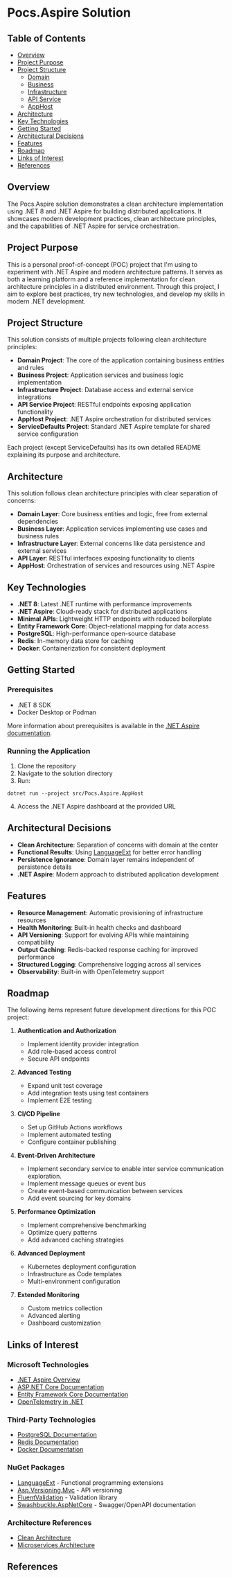 # Pocs.Aspire Solution

## Table of Contents
- [Overview](#overview)
- [Project Purpose](#project-purpose)
- [Project Structure](#project-structure)
  - [Domain][domain-readme]
  - [Business][business-readme]
  - [Infrastructure][infrastructure-readme]
  - [API Service][apiservice-readme]
  - [AppHost][apphost-readme]
- [Architecture](#architecture)
- [Key Technologies](#key-technologies)
- [Getting Started](#getting-started)
- [Architectural Decisions](#architectural-decisions)
- [Features](#features)
- [Roadmap](#roadmap)
- [Links of Interest](#links-of-interest)
- [References](#references)

## Overview

The Pocs.Aspire solution demonstrates a clean architecture implementation using .NET 8 and .NET Aspire for building distributed applications. It showcases modern development practices, clean architecture principles, and the capabilities of .NET Aspire for service orchestration.

## Project Purpose

This is a personal proof-of-concept (POC) project that I'm using to experiment with .NET Aspire and modern architecture patterns. It serves as both a learning platform and a reference implementation for clean architecture principles in a distributed environment. Through this project, I aim to explore best practices, try new technologies, and develop my skills in modern .NET development.

## Project Structure

This solution consists of multiple projects following clean architecture principles:

- **Domain Project**: The core of the application containing business entities and rules
- **Business Project**: Application services and business logic implementation
- **Infrastructure Project**: Database access and external service integrations
- **API Service Project**: RESTful endpoints exposing application functionality
- **AppHost Project**: .NET Aspire orchestration for distributed services
- **ServiceDefaults Project**: Standard .NET Aspire template for shared service configuration

Each project (except ServiceDefaults) has its own detailed README explaining its purpose and architecture.

## Architecture

This solution follows clean architecture principles with clear separation of concerns:

- **Domain Layer**: Core business entities and logic, free from external dependencies
- **Business Layer**: Application services implementing use cases and business rules
- **Infrastructure Layer**: External concerns like data persistence and external services
- **API Layer**: RESTful interfaces exposing functionality to clients
- **AppHost**: Orchestration of services and resources using .NET Aspire

## Key Technologies

- **.NET 8**: Latest .NET runtime with performance improvements
- **.NET Aspire**: Cloud-ready stack for distributed applications
- **Minimal APIs**: Lightweight HTTP endpoints with reduced boilerplate
- **Entity Framework Core**: Object-relational mapping for data access
- **PostgreSQL**: High-performance open-source database
- **Redis**: In-memory data store for caching
- **Docker**: Containerization for consistent deployment

## Getting Started

### Prerequisites

- .NET 8 SDK
- Docker Desktop or Podman

More information about prerequisites is available in the [.NET Aspire documentation][aspire-setup].

### Running the Application

1. Clone the repository
2. Navigate to the solution directory
3. Run: 
```shell 
dotnet run --project src/Pocs.Aspire.AppHost
```
4. Access the .NET Aspire dashboard at the provided URL

## Architectural Decisions

- **Clean Architecture**: Separation of concerns with domain at the center
- **Functional Results**: Using [LanguageExt][language-ext] for better error handling
- **Persistence Ignorance**: Domain layer remains independent of persistence details
- **.NET Aspire**: Modern approach to distributed application development

## Features

- **Resource Management**: Automatic provisioning of infrastructure resources
- **Health Monitoring**: Built-in health checks and dashboard
- **API Versioning**: Support for evolving APIs while maintaining compatibility
- **Output Caching**: Redis-backed response caching for improved performance
- **Structured Logging**: Comprehensive logging across all services
- **Observability**: Built-in with OpenTelemetry support

## Roadmap

The following items represent future development directions for this POC project:

1. **Authentication and Authorization**
   - Implement identity provider integration
   - Add role-based access control
   - Secure API endpoints

1. **Advanced Testing**
   - Expand unit test coverage
   - Add integration tests using test containers
   - Implement E2E testing

1. **CI/CD Pipeline**
   - Set up GitHub Actions workflows
   - Implement automated testing
   - Configure container publishing

1. **Event-Driven Architecture**
   - Implement secondary service to enable inter service communication exploration.
   - Implement message queues or event bus
   - Create event-based communication between services
   - Add event sourcing for key domains

1. **Performance Optimization**
   - Implement comprehensive benchmarking
   - Optimize query patterns
   - Add advanced caching strategies

1. **Advanced Deployment**
   - Kubernetes deployment configuration
   - Infrastructure as Code templates
   - Multi-environment configuration

1. **Extended Monitoring**
   - Custom metrics collection
   - Advanced alerting
   - Dashboard customization

## Links of Interest

### Microsoft Technologies
- [.NET Aspire Overview][aspire-overview]
- [ASP.NET Core Documentation][aspnet-core]
- [Entity Framework Core Documentation][ef-core]
- [OpenTelemetry in .NET][opentelemetry-dotnet]

### Third-Party Technologies
- [PostgreSQL Documentation][postgresql]
- [Redis Documentation][redis]
- [Docker Documentation][docker]

### NuGet Packages
- [LanguageExt][language-ext] - Functional programming extensions
- [Asp.Versioning.Mvc][api-versioning] - API versioning
- [FluentValidation][fluent-validation] - Validation library
- [Swashbuckle.AspNetCore][swashbuckle] - Swagger/OpenAPI documentation

### Architecture References
- [Clean Architecture][clean-architecture]
- [Microservices Architecture][microservices]

## References

[domain-readme]: ./src/Pocs.Aspire.Domain/README.md
[business-readme]: ./src/Pocs.Aspire.Business/README.md
[infrastructure-readme]: ./src/Pocs.Aspire.Infrastructure/README.md
[apiservice-readme]: ./src/Pocs.Aspire.ApiService/README.md
[apphost-readme]: ./src/Pocs.Aspire.AppHost/README.md

[aspire-overview]: https://learn.microsoft.com/en-us/dotnet/aspire/get-started/aspire-overview
[aspire-setup]: https://learn.microsoft.com/en-us/dotnet/aspire/fundamentals/setup-tooling?tabs=windows&pivots=visual-studio
[aspnet-core]: https://learn.microsoft.com/en-us/aspnet/core/introduction-to-aspnet-core?view=aspnetcore-8.0
[ef-core]: https://learn.microsoft.com/en-us/ef/core/
[opentelemetry-dotnet]: https://learn.microsoft.com/en-us/dotnet/core/diagnostics/distributed-tracing

[postgresql]: https://www.postgresql.org/docs/
[redis]: https://redis.io/documentation
[docker]: https://docs.docker.com/

[language-ext]: https://github.com/louthy/language-ext
[api-versioning]: https://github.com/dotnet/aspnet-api-versioning
[fluent-validation]: https://docs.fluentvalidation.net/
[swashbuckle]: https://github.com/domaindrivendev/Swashbuckle.AspNetCore

[clean-architecture]: https://blog.cleancoder.com/uncle-bob/2012/08/13/the-clean-architecture.html
[microservices]: https://microservices.io/
